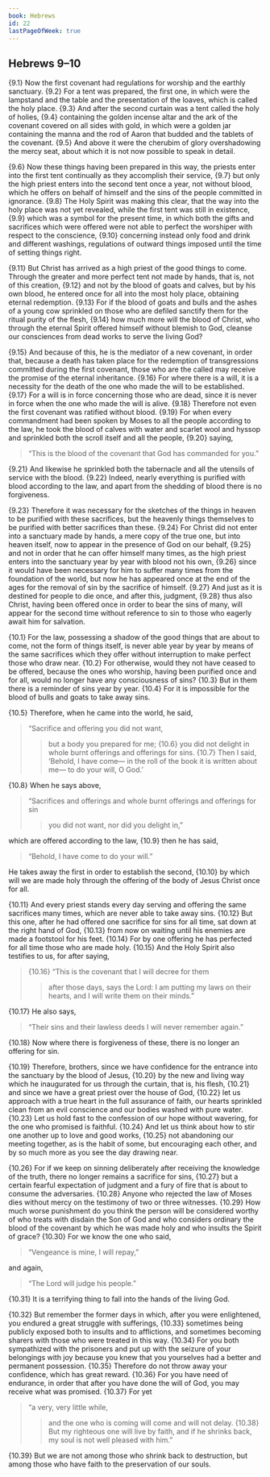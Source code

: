 ```yaml
---
book: Hebrews
id: 22
lastPageOfWeek: true
---
```


## Hebrews 9–10

{9.1} Now the first covenant had regulations for worship and the earthly sanctuary. {9.2} For a tent was prepared, the first one, in which were the lampstand and the table and the presentation of the loaves, which is called the holy place. {9.3} And after the second curtain was a tent called the holy of holies, {9.4} containing the golden incense altar and the ark of the covenant covered on all sides with gold, in which were a golden jar containing the manna and the rod of Aaron that budded and the tablets of the covenant. {9.5} And above it were the cherubim of glory overshadowing the mercy seat, about which it is not now possible to speak in detail.

{9.6} Now these things having been prepared in this way, the priests enter into the first tent continually as they accomplish their service, {9.7} but only the high priest enters into the second tent once a year, not without blood, which he offers on behalf of himself and the sins of the people committed in ignorance. {9.8} The Holy Spirit was making this clear, that the way into the holy place was not yet revealed, while the first tent was still in existence, {9.9} which was a symbol for the present time, in which both the gifts and sacrifices which were offered were not able to perfect the worshiper with respect to the conscience, {9.10} concerning instead only food and drink and different washings, regulations of outward things imposed until the time of setting things right.

{9.11} But Christ has arrived as a high priest of the good things to come. Through the greater and more perfect tent not made by hands, that is, not of this creation, {9.12} and not by the blood of goats and calves, but by his own blood, he entered once for all into the most holy place, obtaining eternal redemption. {9.13} For if the blood of goats and bulls and the ashes of a young cow sprinkled on those who are defiled sanctify them for the ritual purity of the flesh, {9.14} how much more will the blood of Christ, who through the eternal Spirit offered himself without blemish to God, cleanse our consciences from dead works to serve the living God?

{9.15} And because of this, he is the mediator of a new covenant, in order that, because a death has taken place for the redemption of transgressions committed during the first covenant, those who are the called may receive the promise of the eternal inheritance. {9.16} For where there is a will, it is a necessity for the death of the one who made the will to be established. {9.17} For a will is in force concerning those who are dead, since it is never in force when the one who made the will is alive. {9.18} Therefore not even the first covenant was ratified without blood. {9.19} For when every commandment had been spoken by Moses to all the people according to the law, he took the blood of calves with water and scarlet wool and hyssop and sprinkled both the scroll itself and all the people, {9.20} saying,

> “This is the blood of the covenant that God has commanded for you.”

{9.21} And likewise he sprinkled both the tabernacle and all the utensils of service with the blood. {9.22} Indeed, nearly everything is purified with blood according to the law, and apart from the shedding of blood there is no forgiveness.

{9.23} Therefore it was necessary for the sketches of the things in heaven to be purified with these sacrifices, but the heavenly things themselves to be purified with better sacrifices than these. {9.24} For Christ did not enter into a sanctuary made by hands, a mere copy of the true one, but into heaven itself, now to appear in the presence of God on our behalf, {9.25} and not in order that he can offer himself many times, as the high priest enters into the sanctuary year by year with blood not his own, {9.26} since it would have been necessary for him to suffer many times from the foundation of the world, but now he has appeared once at the end of the ages for the removal of sin by the sacrifice of himself. {9.27} And just as it is destined for people to die once, and after this, judgment, {9.28} thus also Christ, having been offered once in order to bear the sins of many, will appear for the second time without reference to sin to those who eagerly await him for salvation.

{10.1} For the law, possessing a shadow of the good things that are about to come, not the form of things itself, is never able year by year by means of the same sacrifices which they offer without interruption to make perfect those who draw near. {10.2} For otherwise, would they not have ceased to be offered, because the ones who worship, having been purified once and for all, would no longer have any consciousness of sins? {10.3} But in them there is a reminder of sins year by year. {10.4} For it is impossible for the blood of bulls and goats to take away sins.

{10.5} Therefore, when he came into the world, he said,

> “Sacrifice and offering you did not want,
>> but a body you prepared for me;
>> {10.6} you did not delight in whole burnt offerings and offerings for sins.
> {10.7} Then I said, ‘Behold, I have come—
>> in the roll of the book it is written about me—
>> to do your will, O God.’

{10.8} When he says above,

> “Sacrifices and offerings and whole burnt offerings and offerings for sin
>> you did not want, nor did you delight in,”

which are offered according to the law, {10.9} then he has said,

> “Behold, I have come to do your will.”

He takes away the first in order to establish the second, {10.10} by which will we are made holy through the offering of the body of Jesus Christ once for all.

{10.11} And every priest stands every day serving and offering the same sacrifices many times, which are never able to take away sins. {10.12} But this one, after he had offered one sacrifice for sins for all time, sat down at the right hand of God, {10.13} from now on waiting until his enemies are made a footstool for his feet. {10.14} For by one offering he has perfected for all time those who are made holy. {10.15} And the Holy Spirit also testifies to us, for after saying,

> {10.16} “This is the covenant that I will decree for them
>> after those days, says the Lord:
> I am putting my laws on their hearts,
>> and I will write them on their minds.”

{10.17} He also says,

> “Their sins and their lawless deeds I will never remember again.”

{10.18} Now where there is forgiveness of these, there is no longer an offering for sin.

{10.19} Therefore, brothers, since we have confidence for the entrance into the sanctuary by the blood of Jesus, {10.20} by the new and living way which he inaugurated for us through the curtain, that is, his flesh, {10.21} and since we have a great priest over the house of God, {10.22} let us approach with a true heart in the full assurance of faith, our hearts sprinkled clean from an evil conscience and our bodies washed with pure water. {10.23} Let us hold fast to the confession of our hope without wavering, for the one who promised is faithful. {10.24} And let us think about how to stir one another up to love and good works, {10.25} not abandoning our meeting together, as is the habit of some, but encouraging each other, and by so much more as you see the day drawing near.

{10.26} For if we keep on sinning deliberately after receiving the knowledge of the truth, there no longer remains a sacrifice for sins, {10.27} but a certain fearful expectation of judgment and a fury of fire that is about to consume the adversaries. {10.28} Anyone who rejected the law of Moses dies without mercy on the testimony of two or three witnesses. {10.29} How much worse punishment do you think the person will be considered worthy of who treats with disdain the Son of God and who considers ordinary the blood of the covenant by which he was made holy and who insults the Spirit of grace? {10.30} For we know the one who said,

> “Vengeance is mine, I will repay,”

and again,

> “The Lord will judge his people.”

{10.31} It is a terrifying thing to fall into the hands of the living God.

{10.32} But remember the former days in which, after you were enlightened, you endured a great struggle with sufferings, {10.33} sometimes being publicly exposed both to insults and to afflictions, and sometimes becoming sharers with those who were treated in this way. {10.34} For you both sympathized with the prisoners and put up with the seizure of your belongings with joy because you knew that you yourselves had a better and permanent possession. {10.35} Therefore do not throw away your confidence, which has great reward. {10.36} For you have need of endurance, in order that after you have done the will of God, you may receive what was promised. {10.37} For yet

> “a very, very little while,
>> and the one who is coming will come and will not delay.
> {10.38} But my righteous one will live by faith,
>> and if he shrinks back, my soul is not well pleased with him.”

{10.39} But we are not among those who shrink back to destruction, but among those who have faith to the preservation of our souls.